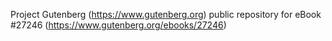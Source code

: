Project Gutenberg (https://www.gutenberg.org) public repository for eBook #27246 (https://www.gutenberg.org/ebooks/27246)
